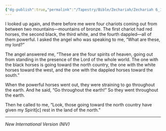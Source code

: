 ```yaml
---
{"dg-publish":true,"permalink":"/Tapestry/Bible/Zechariah/Zechariah 6_1-8/","title":"Zechariah 6:1-8","hide":true,"tags":["bible-verse","bible-verse"],"dgHomeLink":true,"dgShowLocalGraph":true,"dgEnableSearch":true}
---
```


I looked up again, and there before me were four chariots coming out from between two mountains—mountains of bronze.  The first chariot had red horses, the second black, the third white, and the fourth dappled—all of them powerful. I asked the angel who was speaking to me, “What are these, my lord?”

 The angel answered me, “These are the four spirits of heaven, going out from standing in the presence of the Lord of the whole world. The one with the black horses is going toward the north country, the one with the white horses toward the west, and the one with the dappled horses toward the south.”
 
When the powerful horses went out, they were straining to go throughout the earth. And he said, “Go throughout the earth!” So they went throughout the earth.

Then he called to me, “Look, those going toward the north country have given my Spirit[c] rest in the land of the north.”



---
*New International Version (NIV)*